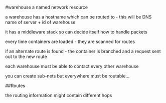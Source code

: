 #warehouse
a named network resource

a warehouse has a hostname which can be routed to - this will be DNS name of server + id of warehouse

it has a middleware stack so can decide itself how to handle packets

every time containers are loaded - they are scanned for routes

if an alternate route is found - the container is branched and a request sent out to the new route

each warehouse must be able to contact every other warehouse

you can create sub-nets but everywhere must be routable...


##Routes

the routing information might contain different hops


